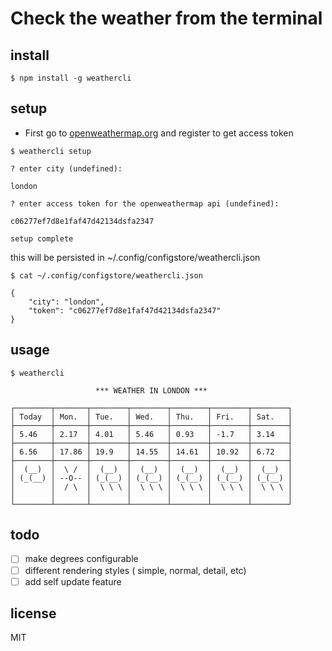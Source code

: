 # Check the weather from the terminal
## install

```
$ npm install -g weathercli
```

## setup
- First go to [openweathermap.org](http://openweathermap.org/)
and register to get access token

```
$ weathercli setup

? enter city (undefined):

london

? enter access token for the openweathermap api (undefined):

c06277ef7d8e1faf47d42134dsfa2347

setup complete
```

this will be persisted in ~/.config/configstore/weathercli.json

```
$ cat ~/.config/configstore/weathercli.json

{
    "city": "london",
    "token": "c06277ef7d8e1faf47d42134dsfa2347"
}
```

## usage

```
$ weathercli

                   *** WEATHER IN LONDON ***

┌────────┬───────┬────────┬────────┬────────┬────────┬────────┐
│ Today  │ Mon.  │ Tue.   │ Wed.   │ Thu.   │ Fri.   │ Sat.   │
├────────┼───────┼────────┼────────┼────────┼────────┼────────┤
│ 5.46   │ 2.17  │ 4.01   │ 5.46   │ 0.93   │ -1.7   │ 3.14   │
├────────┼───────┼────────┼────────┼────────┼────────┼────────┤
│ 6.56   │ 17.86 │ 19.9   │ 14.55  │ 14.61  │ 10.92  │ 6.72   │
├────────┼───────┼────────┼────────┼────────┼────────┼────────┤
│  (__)  │  \ /  │  (__)  │  (__)  │  (__)  │  (__)  │  (__)  │
│ (_(__) │ --O-- │ (_(__) │ (_(__) │ (_(__) │ (_(__) │ (_(__) │
│        │  / \  │  \ \ \ │  \ \ \ │  \ \ \ │  \ \ \ │  \ \ \ │
│        │       │        │        │        │        │        │
└────────┴───────┴────────┴────────┴────────┴────────┴────────┘
```

## todo
- [ ] make degrees configurable
- [ ] different rendering styles ( simple, normal, detail, etc)
- [ ] add self update feature

## license
MIT
